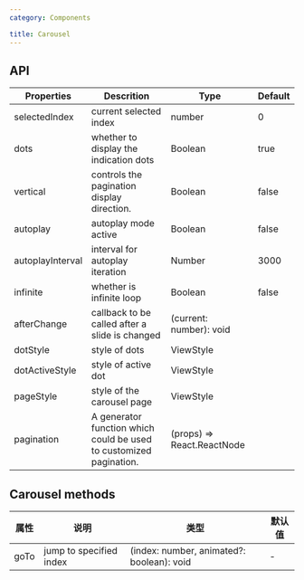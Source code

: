 ```yaml
---
category: Components

title: Carousel
---
```


## API

Properties | Descrition | Type | Default
-----------|------------|------|--------
| selectedIndex |  current selected index  |  number  |  0  |
| dots | whether to display the indication dots | Boolean | true |
| vertical | controls the pagination display direction. | Boolean   | false |
| autoplay | autoplay mode active | Boolean   | false |
| autoplayInterval | interval for autoplay iteration | Number | 3000 |
| infinite | whether is infinite loop | Boolean   | false |
| afterChange  | callback to be called after a slide is changed | (current: number): void | |
| dotStyle  | style of dots | ViewStyle | |
| dotActiveStyle  | style of active dot | ViewStyle  | |
| pageStyle | style of the carousel page | ViewStyle |  |
| pagination | A generator function which could be used to customized pagination. | (props) => React.ReactNode  | |

## Carousel methods

属性 | 说明 | 类型 | 默认值
----|-----|------|------
| goTo | jump to specified index | (index: number, animated?: boolean): void |  -  |